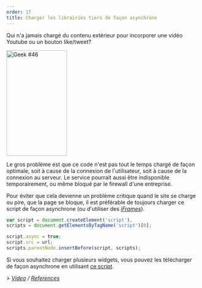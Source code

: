 ```yaml
---
order: 17
title: Charger les librairies tiers de façon asynchrone
---
```


Qui n'a jamais chargé du contenu extérieur pour incorporer une vidéo Youtube ou un bouton like/tweet?

<div class="img-right">
  <img id="geek-46" class="icos-geek" src="http://browserdiet.com/en/assets/img/46.png" alt="Geek #46" width="158" height="275" />
</div>

Le gros problème est que ce code n'est pas tout le temps chargé de façon optimale, soit à cause de la connexion de l'utilisateur, soit à cause de la connexion au serveur. Le service pourrait aussi être indisponible temporairement, ou même bloqué par le firewall d'une entreprise.

Pour éviter que cela devienne un problème critique quand le site se charge ou pire, que la page se bloque, il est préférable de toujours charger ce script de façon asynchrone (ou d'utiliser des *[iFrames](https://www.facebook.com/note.php?note_id=10151176218703920)*).

```js
var script = document.createElement('script'),
scripts = document.getElementsByTagName('script')[0];

script.async = true;
script.src = url;
scripts.parentNode.insertBefore(script, scripts);
```

Si vous souhaitez charger plusieurs widgets, vous pouvez les télécharger de façon asynchrone en utilisant [ce script](https://gist.github.com/zenorocha/5161860).

*> [Video](http://www.webpagetest.org/video/view.php?id=111011_4e0708d3caa23b21a798cc01d0fdb7882a735a7d) / [References](https://github.com/zenorocha/browser-diet/wiki/References#load-3rd-party-content-asynchronously)*
